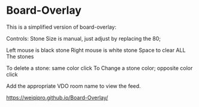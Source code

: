 # Board-Overlay

This is a simplified version of board-overlay:

Controls:
Stone Size is manual, just adjust by replacing the 80;

Left mouse is black stone
Right mouse is white stone
Space to clear ALL The stones

To delete a stone:
    same color click
To Change a stone color;
    opposite color click

Add the appropriate VDO room name to view the feed.


https://weiqipro.github.io/Board-Overlay/
